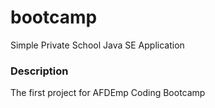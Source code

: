 # bootcamp
 Simple Private School Java SE Application
### Description 
 The first project for AFDEmp Coding Bootcamp